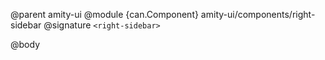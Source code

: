 @parent amity-ui
@module {can.Component} amity-ui/components/right-sidebar <right-sidebar>
@signature `<right-sidebar>`

@body

## <right-sidebar>


